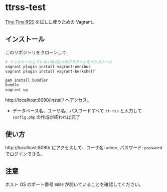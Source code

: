 ttrss-test
================

[Tiny Tiny RSS][ttrss] を試しに使うための Vagrant。

[ttrss]: http://tt-rss.org

インストール
---------------

このリポジトリをクローンして:

```sh
# インストールしていないなら2つのプラグインをインストール
vagrant plugin install vagrant-omnibus
vagrant plugin install vagrant-berkshelf

gem install bundler
bundle
vagrant up
```

http://localhost:8080/install/ へアクセス。

* データベース名、ユーザ名、パスワードすべて `tt-rss` と入力して `config.php` の作成が終われば完了


使い方
-------

http://localhost:8080/ にアクセスして、ユーザ名: `admin`, パスワード: `password` でログインできる。


注意
-------

ホスト OS のポート番号 `8080` が開いていることを確認してください。
